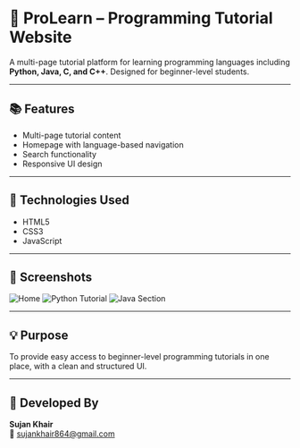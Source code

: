 # 📘 ProLearn – Programming Tutorial Website

A multi-page tutorial platform for learning programming languages including **Python, Java, C, and C++**. Designed for beginner-level students.

---

## 📚 Features

- Multi-page tutorial content
- Homepage with language-based navigation
- Search functionality
- Responsive UI design

---

## 🔧 Technologies Used

- HTML5
- CSS3
- JavaScript

---

## 📸 Screenshots

![Home](assets/home.png)
![Python Tutorial](assets/python.png)
![Java Section](assets/java.png)

---

## 💡 Purpose

To provide easy access to beginner-level programming tutorials in one place, with a clean and structured UI.

---

## 👤 Developed By

**Sujan Khair**  
📧 sujankhair864@gmail.com
